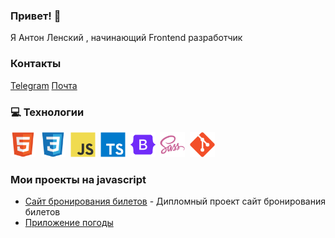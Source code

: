 ### Привет! 👋
Я Антон Ленский , начинающий Frontend разработчик
### Контакты
[Telegram](https://t.me/hitman469)
[Почта](mailto:antoniol46923@gmail.com)


### 💻 Технологии <br>
<div>
  <img src="https://github.com/devicons/devicon/blob/master/icons/html5/html5-original.svg" title="html5" alt="html5" width="40" height="40"/>&nbsp
  <img src="https://github.com/devicons/devicon/blob/master/icons/css3/css3-original.svg" title="css" alt="css" width="40" height="40"/>&nbsp
  <img src="https://github.com/devicons/devicon/blob/master/icons/javascript/javascript-original.svg" title="javascript" alt="javascript" width="40" height="40"/>&nbsp
    <img src=" https://github.com/devicons/devicon/blob/master/icons/typescript/typescript-original.svg" title="typescript" alt="typescript" width="40" height="40"/>&nbsp
<img src="https://github.com/devicons/devicon/blob/master/icons/bootstrap/bootstrap-plain.svg" title ="bootstrap" alt="bootstrap" width="40" height="40"/>&nbsp
  <img src="https://github.com/devicons/devicon/blob/master/icons/sass/sass-original.svg" title="sass/scss" alt="sass/scss" width="40" height="40"/>&nbsp;
    <img src="https://github.com/devicons/devicon/blob/master/icons/git/git-original.svg" title="git" alt="git" width="40" height="40"/>&nbsp
  <!-- <img src="https://github.com/devicons/devicon/blob/master/icons/redux/redux-original.svg" title="redux" alt="redux" width="40" height="40"/>&nbsp; -->
</div>

### Мои проекты на javascript  <br>
- [Сайт бронирования билетов](https://github.com/hitman46923/js-cp-diploma-edited) - Дипломный проект сайт бронирования билетов <br>
- [Приложение погоды](https://github.com/hitman46923/Weather-App)





